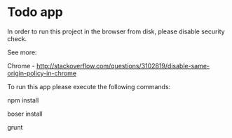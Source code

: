 Todo app
====

In order to run this project in the browser from disk, please disable security check.

See more:

Chrome - http://stackoverflow.com/questions/3102819/disable-same-origin-policy-in-chrome

To run this app please execute the following commands:

npm install

boser install

grunt